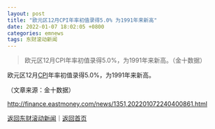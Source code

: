 ```yaml
---
layout: post
title: "欧元区12月CPI年率初值录得5.0% 为1991年来新高"
date: 2022-01-07 18:02:05 +0800
categories: emnews
tags: 东财滚动新闻
---
```

> 欧元区12月CPI年率初值录得5.0%，为1991年来新高。（金十数据）

<p>欧元区12月<span id="Info.336"><a href="http://data.eastmoney.com/cjsj/cpi.html" class="infokey">CPI</a></span>年率初值录得5.0%，为1991年来新高。</p><p class="em_media">（文章来源：金十数据）</p>

<http://finance.eastmoney.com/news/1351,202201072240400861.html>

[返回东财滚动新闻](//finews.withounder.com/emnews/)｜[返回首页](//finews.withounder.com/)